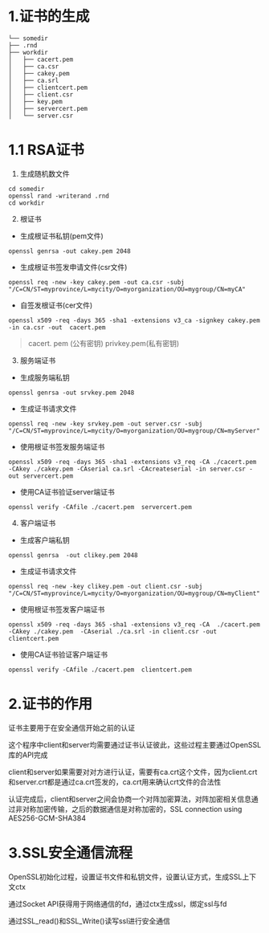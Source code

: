 # 1.证书的生成
```
└── somedir
├── .rnd
├── workdir
│   ├── cacert.pem
│   ├── ca.csr
│   ├── cakey.pem
│   ├── ca.srl
│   ├── clientcert.pem
│   ├── client.csr
│   ├── key.pem
│   ├── servercert.pem
│   └── server.csr
```
# 1.1 RSA证书
1. 生成随机数文件
```
cd somedir
openssl rand -writerand .rnd
cd workdir
```
2. 根证书
- 生成根证书私钥(pem文件)

```openssl genrsa -out cakey.pem 2048```

- 生成根证书签发申请文件(csr文件)

```openssl req -new -key cakey.pem -out ca.csr -subj "/C=CN/ST=myprovince/L=mycity/O=myorganization/OU=mygroup/CN=myCA"```

- 自签发根证书(cer文件)

```openssl x509 -req -days 365 -sha1 -extensions v3_ca -signkey cakey.pem -in ca.csr -out  cacert.pem```

> cacert. pem (公有密钥)  privkey.pem(私有密钥)

3. 服务端证书
- 生成服务端私钥


```openssl genrsa -out srvkey.pem 2048```

- 生成证书请求文件


```openssl req -new -key srvkey.pem -out server.csr -subj "/C=CN/ST=myprovince/L=mycity/O=myorganization/OU=mygroup/CN=myServer"```

- 使用根证书签发服务端证书


```openssl x509 -req -days 365 -sha1 -extensions v3_req -CA ./cacert.pem -CAkey ./cakey.pem -CAserial ca.srl -CAcreateserial -in server.csr -out servercert.pem```

- 使用CA证书验证server端证书


```openssl verify -CAfile ./cacert.pem  servercert.pem```

4. 客户端证书
- 生成客户端私钥


```openssl genrsa  -out clikey.pem 2048```

- 生成证书请求文件


```openssl req -new -key clikey.pem -out client.csr -subj "/C=CN/ST=myprovince/L=mycity/O=myorganization/OU=mygroup/CN=myClient"```

- 使用根证书签发客户端证书


```openssl x509 -req -days 365 -sha1 -extensions v3_req -CA  ./cacert.pem -CAkey ./cakey.pem  -CAserial ./ca.srl -in client.csr -out  clientcert.pem```

- 使用CA证书验证客户端证书


```openssl verify -CAfile ./cacert.pem  clientcert.pem```

# 2.证书的作用
证书主要用于在安全通信开始之前的认证

这个程序中client和server均需要通过证书认证彼此，这些过程主要通过OpenSSL库的API完成

client和server如果需要对对方进行认证，需要有ca.crt这个文件，因为client.crt和server.crt都是通过ca.crt签发的，ca.crt用来确认crt文件的合法性

认证完成后，client和server之间会协商一个对阵加密算法，对阵加密相关信息通过非对称加密传输，之后的数据通信是对称加密的，SSL connection using AES256-GCM-SHA384

# 3.SSL安全通信流程
OpenSSL初始化过程，设置证书文件和私钥文件，设置认证方式，生成SSL上下文ctx

通过Socket API获得用于网络通信的fd，通过ctx生成ssl，绑定ssl与fd

通过SSL_read()和SSL_Write()读写ssl进行安全通信
